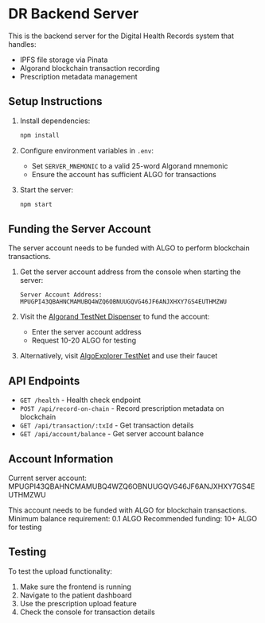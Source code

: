 # DR Backend Server

This is the backend server for the Digital Health Records system that handles:
- IPFS file storage via Pinata
- Algorand blockchain transaction recording
- Prescription metadata management

## Setup Instructions

1. Install dependencies:
   ```bash
   npm install
   ```

2. Configure environment variables in `.env`:
   - Set `SERVER_MNEMONIC` to a valid 25-word Algorand mnemonic
   - Ensure the account has sufficient ALGO for transactions

3. Start the server:
   ```bash
   npm start
   ```

## Funding the Server Account

The server account needs to be funded with ALGO to perform blockchain transactions.

1. Get the server account address from the console when starting the server:
   ```
   Server Account Address: MPUGPI43QBAHNCMAMUBQ4WZQ6OBNUUGQVG46JF6ANJXHXY7GS4EUTHMZWU
   ```

2. Visit the [Algorand TestNet Dispenser](https://dispenser.testnet.aws.algodev.network/) to fund the account:
   - Enter the server account address
   - Request 10-20 ALGO for testing

3. Alternatively, visit [AlgoExplorer TestNet](https://testnet.algoexplorer.io/) and use their faucet

## API Endpoints

- `GET /health` - Health check endpoint
- `POST /api/record-on-chain` - Record prescription metadata on blockchain
- `GET /api/transaction/:txId` - Get transaction details
- `GET /api/account/balance` - Get server account balance

## Account Information

Current server account: MPUGPI43QBAHNCMAMUBQ4WZQ6OBNUUGQVG46JF6ANJXHXY7GS4EUTHMZWU

This account needs to be funded with ALGO for blockchain transactions.
Minimum balance requirement: 0.1 ALGO
Recommended funding: 10+ ALGO for testing

## Testing

To test the upload functionality:
1. Make sure the frontend is running
2. Navigate to the patient dashboard
3. Use the prescription upload feature
4. Check the console for transaction details
